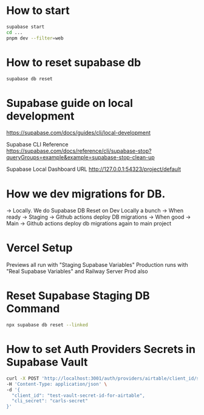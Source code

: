 # How to start

```bash
supabase start
cd ...
pnpm dev --filter=web
```

# How to reset supabase db

```bash
supabase db reset
```
  
# Supabase guide on local development

https://supabase.com/docs/guides/cli/local-development

Supabase CLI Reference
https://supabase.com/docs/reference/cli/supabase-stop?queryGroups=example&example=supabase-stop-clean-up

Supabase Local Dashboard URL
http://127.0.0.1:54323/project/default

# How we dev migrations for DB.

-> Locally. We do Supabase DB Reset on Dev Locally a bunch
-> When ready -> Staging -> Github actions deploy DB migrations
-> When good -> Main -> Github actions deploy db migrations again to main project

# Vercel Setup

Previews all run with "Staging Supabase Variables"
Production runs with "Real Supabase Variables" and Railway Server Prod also

# Reset Supabase Staging DB Command

```bash
npx supabase db reset --linked
```

# How to set Auth Providers Secrets in Supabase Vault

```bash
curl -X POST 'http://localhost:3001/auth/providers/airtable/client_id/set' \
-H 'Content-Type: application/json' \
-d '{
  "client_id": "test-vault-secret-id-for-airtable",
  "cli_secret": "carls-secret"
}'
```
